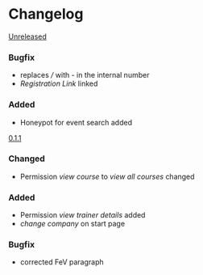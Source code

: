 # Changelog

[Unreleased]
### Bugfix
- replaces */* with *-* in the internal number
- *Registration Link* linked

### Added
- Honeypot for event search added

[0.1.1]
### Changed
- Permission *view course* to *view all courses* changed

### Added
- Permission *view trainer details* added
- *change company* on start page

### Bugfix
- corrected FeV paragraph

[Unreleased]: https://github.com/prevplan/ausbilder.org/compare/v0.1.1...master
[0.1.1]: https://github.com/prevplan/ausbilder.org/compare/v0.1...v0.1.1